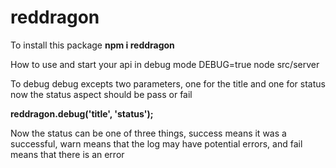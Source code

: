 # reddragon
To install this package
**npm i reddragon**

How to use and start your api in debug mode
DEBUG=true node src/server

To debug
debug excepts two parameters, one for the title and one for status
now the status aspect should be pass or fail

**reddragon.debug('title', 'status');**

Now the status can be one of three things, success means it was a successful, warn means that the log may have potential errors, and fail means that there is an error
